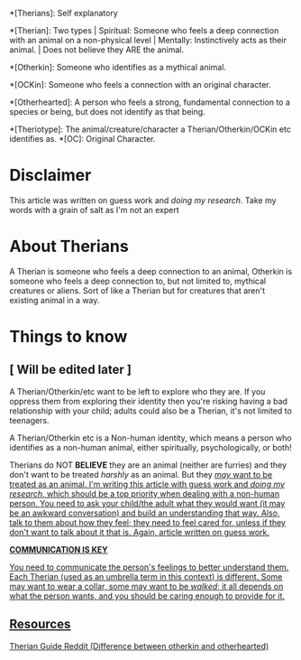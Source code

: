 [Definitions]: #
*[Therians]: Self explanatory

[Non-human types]: #
*[Therian]: Two types | Spiritual: Someone who feels a deep connection with an animal on a non-physical level | Mentally: Instinctively acts as their animal. | Does not believe they ARE the animal. 

*[Otherkin]: Someone who identifies as a mythical animal.

*[OCKin]: Someone who feels a connection with an original character.

*[Otherhearted]: A person who feels a strong, fundamental connection to a species or being, but does not identify as that being.

[Other Terms]: #
*[Theriotype]: The animal/creature/character a Therian/Otherkin/OCKin etc identifies as.
*[OC]: Original Character.


[Main]: #
# Disclaimer
This article was written on guess work and *doing my research*. 
Take my words with a grain of salt as I'm not an expert
# About Therians
A Therian is someone who feels a deep connection to an animal, Otherkin is someone who feels a deep connection to, but not limited to, mythical creatures or aliens. Sort of like a Therian but for creatures that aren't existing animal in a way.

# Things to know 
## [ Will be edited later ]
A Therian/Otherkin/etc want to be left to explore who they are. If you oppress them from exploring their identity then you're risking having a bad relationship with your child; adults could also be a Therian, it's not limited to teenagers.

A Therian/Otherkin etc is a Non-human identity, which means a person who identifies as a non-human animal, either spiritually, psychologically, or both! 

Therians do NOT **BELIEVE** they are an animal (neither are furries) and they don't want to be treated *harshly* as an animal. But they *<u>may<u>* want to be treated as an animal. I'm writing this article with guess work and *doing my research*, which should be a top priority when dealing with a non-human person. You need to ask your child/the adult what they would want (it may be an awkward conversation) and build an understanding that way. Also, talk to them about how they feel; they need to feel cared for, unless if they don't want to talk about it that is. Again, article written on guess work.

**<u>COMMUNICATION IS KEY<u>**

You need to communicate the person's feelings to better understand them. Each Therian (used as an umbrella term in this context) is different. Some may want to wear a collar, some may want to be *walked*; it all depends on what the person wants, and you should be caring enough to provide for it.


## Resources
[Therian Guide](https://therianguide.com/) 
[Reddit](https://www.reddit.com/r/Therian/comments/17xb6qo/difference_between_otherkin_and_otherhearted/) (Difference between otherkin and otherhearted)
<!--stackedit_data:
eyJoaXN0b3J5IjpbLTE3OTIzMjEyLC0yMTE5MjQ0ODIxXX0=
-->